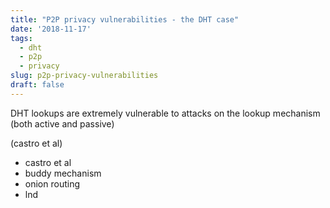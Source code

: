 ```yaml
---
title: "P2P privacy vulnerabilities - the DHT case"
date: '2018-11-17'
tags:
  - dht
  - p2p
  - privacy
slug: p2p-privacy-vulnerabilities
draft: false
---
```


<!-- privacy in P2P and naive -->
<!-- DHTs -->

<!-- vulnerabilities -->
DHT lookups are extremely vulnerable to attacks on the lookup mechanism (both active and passive)

<!-- tension between security and privacy -->

(castro et al)

<!-- examples how to improve privacy -->

- castro et al
- buddy mechanism
- onion routing
- lnd